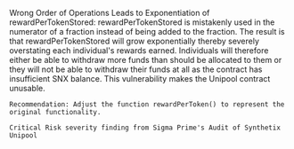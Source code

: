 Wrong Order of Operations Leads to Exponentiation of rewardPerTokenStored: rewardPerTokenStored is mistakenly used in the numerator of a fraction instead of being added to the fraction. The result is that rewardPerTokenStored will grow exponentially thereby severely overstating each individual's rewards earned. Individuals will therefore either be able to withdraw more funds than should be allocated to them or they will not be able to withdraw their funds at all as the contract has insufficient SNX balance. This vulnerability makes the Unipool contract unusable.

    Recommendation: Adjust the function rewardPerToken() to represent the original functionality.

    Critical Risk severity finding from Sigma Prime's Audit of Synthetix Unipool